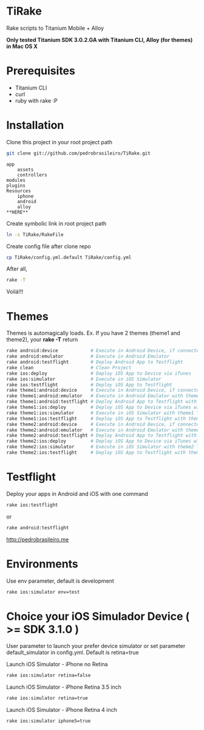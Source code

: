 TiRake
======

Rake scripts to Titanium Mobile + Alloy

**Only tested Titanium SDK 3.0.2.GA with Titanium CLI, Alloy (for themes) in Mac OS X**

Prerequisites
===============

- Titanium CLI
- curl
- ruby with rake :P


Installation
============

Clone this project in your root project path
```bash
git clone git://github.com/pedrobrasileiro/TiRake.git
```

    app
        assets
        controllers
    modules
    plugins
    Resources
        iphone
        android
        alloy
    **HERE**

Create symbolic link in root project path
```bash
ln -s TiRake/RakeFile
```

Create config file after clone repo
```bash
cp TiRake/config.yml.default TiRake/config.yml
```

After all, 
```bash
rake -T 
```
Voilá!!!


Themes
==========

Themes is automagically loads. Ex. If you have 2 themes (theme1 and theme2), your **rake -T** return
```bash
rake android:device            # Execute in Android Device, if connected
rake android:emulator          # Execute in Android Emulator
rake android:testflight        # Deploy Android App to Testflight
rake clean                     # Clean Project
rake ios:deploy                # Deploy iOS App to Device via iTunes
rake ios:simulator             # Execute in iOS Simulator
rake ios:testflight            # Deploy iOS App to Testflight
rake theme1:android:device     # Execute in Android Device, if connected, with theme1 Theme
rake theme1:android:emulator   # Execute in Android Emulator with theme1 Theme
rake theme1:android:testflight # Deploy Android App to Testflight with theme1 Theme
rake theme1:ios:deploy         # Deploy iOS App to Device via iTunes with theme1 Theme
rake theme1:ios:simulator      # Execute in iOS Simulator with theme1 Theme
rake theme1:ios:testflight     # Deploy iOS App to Testflight with theme1 Theme
rake theme2:android:device     # Execute in Android Device, if connected, with theme2 Theme
rake theme2:android:emulator   # Execute in Android Emulator with theme2 Theme
rake theme2:android:testflight # Deploy Android App to Testflight with theme2 Theme
rake theme2:ios:deploy         # Deploy iOS App to Device via iTunes with theme2 Theme
rake theme2:ios:simulator      # Execute in iOS Simulator with theme2 Theme
rake theme2:ios:testflight     # Deploy iOS App to Testflight with theme2 Theme
```

Testflight
============

Deploy your apps in Android and iOS with one command

```bash
rake ios:testflight
```
or
```bash
rake android:testflight
```

http://pedrobrasileiro.me

Environments
==============

Use env parameter, default is development
```bash
rake ios:simulator env=test
```

Choice your iOS Simulador Device ( >= SDK 3.1.0 )
===================================================

User parameter to launch your prefer device simulator or set parameter default_simulator in config.yml. Default is retina=true

Launch iOS Simulator - iPhone no Retina
```bash
rake ios:simulator retina=false
```

Launch iOS Simulator - iPhone Retina 3.5 inch
```bash
rake ios:simulator retina=true
```

Launch iOS Simulator - iPhone Retina 4 inch
```bash
rake ios:simulator iphone5=true
```

